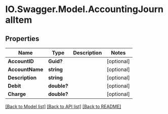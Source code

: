 # IO.Swagger.Model.AccountingJournalItem
## Properties

Name | Type | Description | Notes
------------ | ------------- | ------------- | -------------
**AccountID** | **Guid?** |  | [optional] 
**AccountName** | **string** |  | [optional] 
**Description** | **string** |  | [optional] 
**Debit** | **double?** |  | [optional] 
**Charge** | **double?** |  | [optional] 

[[Back to Model list]](../README.md#documentation-for-models) [[Back to API list]](../README.md#documentation-for-api-endpoints) [[Back to README]](../README.md)

